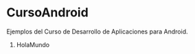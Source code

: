 CursoAndroid
============

Ejemplos del Curso de Desarrollo de Aplicaciones para Android.

1) HolaMundo

